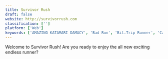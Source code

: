 ```yaml
---
title: Survivor Rush
draft: false 
website: http://survivorrush.com
classification: ['']
platform: ['Web']
keywords: ['AMAZING KATAMARI DAMACY', 'Bad Run', 'Bit.Trip Runner', 'Canabalt', 'Chameleon Run', 'Geometry Dash', 'Mr Jump', 'SpeedRunners', 'Subway Surfers', 'Super Hexagon', 'Super Mario Run', 'Super Meat Boy', 'The Impossible Game', 'Voxel Rush']
---
```

Welcome to Survivor Rush! Are you ready to enjoy the all new exciting endless runner?